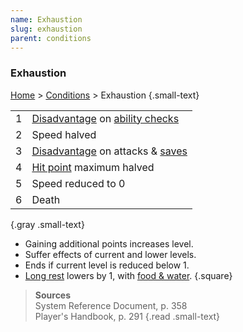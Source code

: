 ```yaml
---
name: Exhaustion
slug: exhaustion
parent: conditions
---
```

### Exhaustion
[Home](dm-operations-center) > [Conditions](conditions-menu) > Exhaustion {.small-text}

|||
| :-: | :------------------------------------------------------------------------------ |
|  1  | [Disadvantage](advantage-and-disadvantage) on [ability checks](ability-checks)  |
|  2  | Speed halved                                                                    |
|  3  | [Disadvantage](advantage-and-disadvantage) on attacks & [saves](saving-throws)   |
|  4  | [Hit point](hit-points) maximum halved                                           |
|  5  | Speed reduced to 0                                                              |
|  6  | Death                                                                           |
{.gray .small-text}

- Gaining additional points increases level.
- Suffer effects of current and lower levels.
- Ends if current level is reduced below 1.
- [Long rest](long-rest) lowers by 1, with [food & water](food-and-water).
{.square}

> **Sources** <br/>
> System Reference Document, p. 358<br/>
> Player's Handbook, p. 291
{.read .small-text}